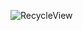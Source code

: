 ![RecycleView](https://github.com/Radithya07/RecycleView/assets/113071901/aba4aed5-6201-4f3a-a912-a5e8ae7eaeb9)
